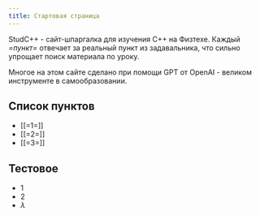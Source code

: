 ```yaml
---
title: Стартовая страница
---
```


StudC++ - cайт-шпаргалка для изучения C++ на Физтехе. Каждый *=пункт=* отвечает за реальный пункт из задавальника, что сильно упрощает поиск материала по уроку.

Многое на этом сайте сделано при помощи GPT от OpenAI - великом инструменте в самообразовании.

## Список пунктов
- [[=1=]]
- [[=2=]]
- [[=3=]]

## Тестовое
* 1
* 2
* $\lambda$
